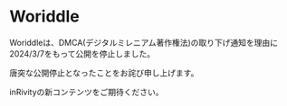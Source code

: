 # Woriddle

Woriddleは、DMCA(デジタルミレニアム著作権法)の取り下げ通知を理由に2024/3/7をもって公開を停止しました。

唐突な公開停止となったことをお詫び申し上げます。

inRivityの新コンテンツをご期待ください。
